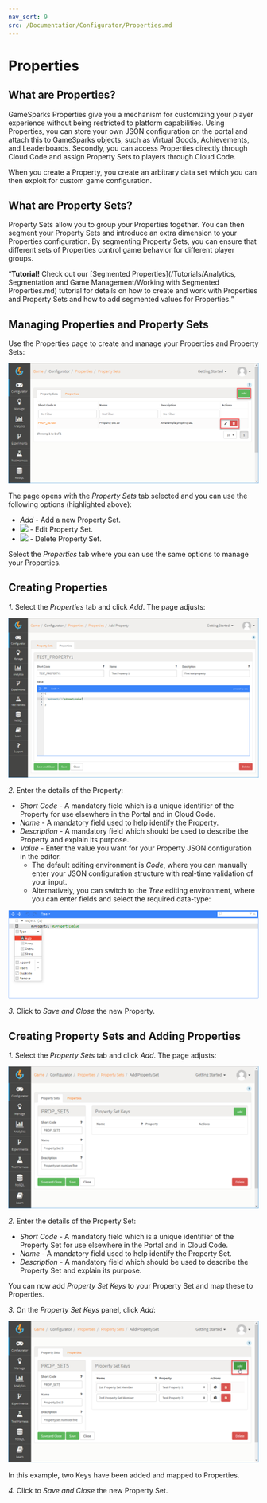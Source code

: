 ```yaml
---
nav_sort: 9
src: /Documentation/Configurator/Properties.md
---
```


# Properties

## What are Properties?

GameSparks Properties give you a mechanism for customizing your player experience without being restricted to platform capabilities. Using Properties, you can store your own JSON configuration on the portal and attach this to GameSparks objects, such as Virtual Goods, Achievements, and Leaderboards. Secondly, you can access Properties directly through Cloud Code and assign Property Sets to players through Cloud Code.

When you create a Property, you create an arbitrary data set which you can then exploit for custom game configuration.

## What are Property Sets?

Property Sets allow you to group your Properties together. You can then segment your Property Sets and introduce an extra dimension to your Properties configuration. By segmenting Property Sets, you can ensure that different sets of Properties control game behavior for different player groups.

<q>**Tutorial!** Check out our [Segmented Properties](/Tutorials/Analytics, Segmentation and Game Management/Working with Segmented Properties.md) tutorial for details on how to create and work with Properties and Property Sets and how to add segmented values for Properties.</q>

## Managing Properties and Property Sets

Use the Properties page to create and manage your Properties and Property Sets:

![](img/Properties/8.png)

The page opens with the *Property Sets* tab selected and you can use the following options (highlighted above):

 * *Add* - Add a new Property Set.
 * ![](/img/icons/editicon.png) - Edit Property Set.
 * ![](/img/icons/deleteicon.png) - Delete Property Set.

Select the *Properties* tab where you can use the same options to manage your Properties.

## Creating Properties

*1.* Select the *Properties* tab and click *Add*. The page adjusts:

![](img/Properties/9.png)

*2.* Enter the details of the Property:
* *Short Code* - A mandatory field which is a unique identifier of the Property for use elsewhere in the Portal and in Cloud Code.
* *Name* - A mandatory field used to help identify the Property.
* *Description* - A mandatory field which should be used to describe the Property and explain its purpose.
* *Value* - Enter the value you want for your Property JSON configuration in the editor.
  * The default editing environment is *Code*, where you can manually enter your JSON configuration structure with real-time validation of your input.
  * Alternatively, you can switch to the *Tree* editing environment, where you can enter fields and select the required data-type:

![](img/Properties/10.png)

*3.* Click to *Save and Close* the new Property.


## Creating Property Sets and Adding Properties

*1.* Select the *Property Sets* tab and click *Add*. The page adjusts:

![](img/Properties/11.png)

*2.* Enter the details of the Property Set:
* *Short Code* - A mandatory field which is a unique identifier of the Property Set for use elsewhere in the Portal and in Cloud Code.
* *Name* - A mandatory field used to help identify the Property Set.
* *Description* - A mandatory field which should be used to describe the Property Set and explain its purpose.

You can now add *Property Set Keys* to your Property Set and map these to Properties.

*3.* On the *Property Set Keys* panel, click *Add*:

![](img/Properties/12.png)

In this example, two Keys have been added and mapped to Properties.

*4.* Click to *Save and Close* the new Property Set.
